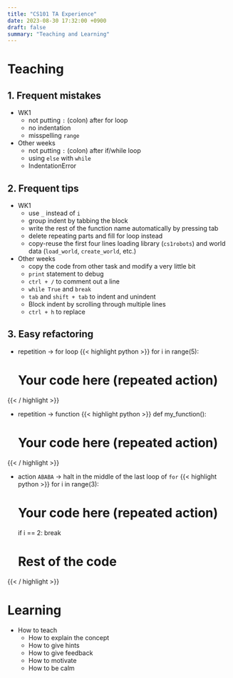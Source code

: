 ```yaml
---
title: "CS101 TA Experience"
date: 2023-08-30 17:32:00 +0900
draft: false
summary: "Teaching and Learning"
---
```

# Teaching
## 1. Frequent mistakes
- WK1
  - not putting `:` (colon) after for loop
  - no indentation
  - misspelling `range`
- Other weeks
  - not putting `:` (colon) after if/while loop
  - using `else` with `while`
  - IndentationError

## 2. Frequent tips
- WK1
  - use `_` instead of `i`
  - group indent by tabbing the block
  - write the rest of the function name automatically by pressing tab
  - delete repeating parts and fill for loop instead
  - copy-reuse the first four lines loading library (`cs1robots`) and world data (`load_world`, `create_world`, etc.)
- Other weeks
  - copy the code from other task and modify a very little bit
  - `print` statement to debug
  - `ctrl + /` to comment out a line
  - `while True` and `break`
  - `tab` and `shift + tab` to indent and unindent
  - Block indent by scrolling through multiple lines
  - `ctrl + h` to replace


## 3. Easy refactoring
- repetition -> for loop
{{< highlight python >}}
for i in range(5):
    # Your code here (repeated action)
{{< / highlight >}}

- repetition -> function
{{< highlight python >}}
def my_function():
    # Your code here (repeated action)
{{< / highlight >}}

- action `ABABA` -> halt in the middle of the last loop of `for`
{{< highlight python >}}
for i in range(3):
    # Your code here (repeated action)
    if i == 2:
        break
    # Rest of the code
{{< / highlight >}}

# Learning
- How to teach
  - How to explain the concept
  - How to give hints
  - How to give feedback
  - How to motivate
  - How to be calm